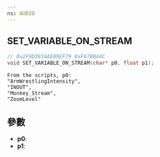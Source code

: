 ```yaml
---
ns: AUDIO
---
```

## SET_VARIABLE_ON_STREAM

```c
// 0x2F9D3834AEB9EF79 0xF67BB44C
void SET_VARIABLE_ON_STREAM(char* p0, float p1);
```

```
From the scripts, p0:  
"ArmWrestlingIntensity",  
"INOUT",  
"Monkey_Stream",  
"ZoomLevel"  
```

## 參數
* **p0**: 
* **p1**: 

